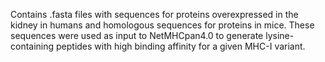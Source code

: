 Contains .fasta files with sequences for proteins overexpressed in the kidney in humans and homologous sequences for proteins in mice. These sequences were used as input to NetMHCpan4.0 to generate lysine-containing peptides with high binding affinity for a given MHC-I variant.
